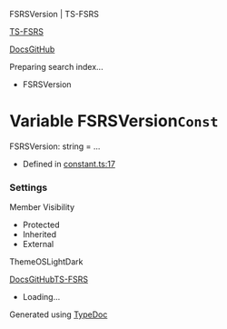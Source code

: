 FSRSVersion | TS-FSRS

[TS-FSRS](https://open-spaced-repetition.github.io/ts-fsrs/)

[Docs](https://open-spaced-repetition.github.io/ts-fsrs/)[GitHub](https://github.com/open-spaced-repetition/ts-fsrs)

Preparing search index...

* FSRSVersion

Variable FSRSVersion`Const`
===========================

FSRSVersion: string = ...

* Defined in [constant.ts:17](https://github.com/open-spaced-repetition/ts-fsrs/blob/448c678f6f26c323e9e70bad552dc154ac6f7de6/src/fsrs/constant.ts#L17)

### Settings

Member Visibility

* Protected
* Inherited
* External

ThemeOSLightDark

[Docs](https://open-spaced-repetition.github.io/ts-fsrs/)[GitHub](https://github.com/open-spaced-repetition/ts-fsrs)[TS-FSRS](../modules.html)

* Loading...

Generated using [TypeDoc](https://typedoc.org/)